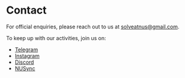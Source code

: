 # Contact

For official enquiries, please reach out to us at [solveatnus@gmail.com](mailto:solveatnus@gmail.com).

To keep up with our activities, join us on:

- [Telegram](https://tinyurl.com/ovalsunset)
- [Instagram](https://www.instagram.com/ovalsunset/)
- [Discord](https://discord.gg/6Jez2WAq5f)
- [NUSync](https://nus.campuslabs.com/engage/organization/solve-at-nus)
